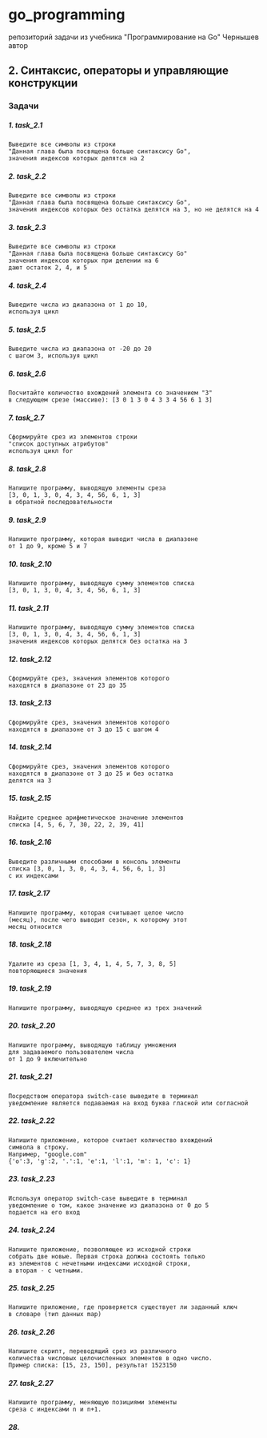 # go_programming
репозиторий задачи из учебника "Программирование на Go" Чернышев автор

## 2. Синтаксис, операторы и управляющие конструкции
### Задачи
##### 1. task_2.1
	Выведите все символы из строки 
	"Данная глава была посвящена больше синтаксису Go",
	значения индексов которых делятся на 2
##### 2. task_2.2
	Выведите все символы из строки 
	"Данная глава была посвящена больше синтаксису Go",
	значения индексов которых без остатка делятся на 3, но не делятся на 4
##### 3. task_2.3
	Выведите все символы из строки 
	"Данная глава была посвящена больше синтаксису Go"
	значения индексов которых при делении на 6
	дают остаток 2, 4, и 5
##### 4. task_2.4 
	Выведите числа из диапазона от 1 до 10,
	используя цикл
##### 5. task_2.5
	Выведите числа из диапазона от -20 до 20
	с шагом 3, используя цикл
##### 6. task_2.6
	Посчитайте количество вхождений элемента со значением "3"
	в следующем срезе (массиве): [3 0 1 3 0 4 3 3 4 56 6 1 3]
##### 7. task_2.7
	Сформируйте срез из элементов строки
	"список доступных атрибутов"
	используя цикл for
##### 8. task_2.8
	Напишите программу, выводящую элементы среза
	[3, 0, 1, 3, 0, 4, 3, 4, 56, 6, 1, 3]
	в обратной последовательности
##### 9. task_2.9
	Напишите программу, которая выводит числа в диапазоне
	от 1 до 9, кроме 5 и 7
##### 10. task_2.10
	Напишите программу, выводящую сумму элементов списка
	[3, 0, 1, 3, 0, 4, 3, 4, 56, 6, 1, 3]
##### 11. task_2.11
	Напишите программу, выводящую сумму элементов списка
	[3, 0, 1, 3, 0, 4, 3, 4, 56, 6, 1, 3]
	значения индексов которых делятся без остатка на 3
##### 12. task_2.12
	Сформируйте срез, значения элементов которого
	находятся в диапазоне от 23 до 35
##### 13. task_2.13
	Сформируйте срез, значения элементов которого
	находятся в диапазоне от 3 до 15 с шагом 4
##### 14. task_2.14
	Сформируйте срез, значения элементов которого
	находятся в диапазоне от 3 до 25 и без остатка
	делятся на 3
##### 15. task_2.15
	Найдите среднее арифметическое значение элементов
	списка [4, 5, 6, 7, 30, 22, 2, 39, 41]
##### 16. task_2.16
	Выведите различными способами в консоль элементы
	списка [3, 0, 1, 3, 0, 4, 3, 4, 56, 6, 1, 3]
	с их индексами
##### 17. task_2.17
	Напишите программу, которая считывает целое число
	(месяц), после чего выводит сезон, к которому этот
	месяц относится
##### 18. task_2.18
	Удалите из среза [1, 3, 4, 1, 4, 5, 7, 3, 8, 5]
	повторяющиеся значения
##### 19. task_2.19
	Напишите программу, выводящую среднее из трех значений
##### 20. task_2.20
	Напишите программу, выводящую таблицу умножения
	для задаваемого пользователем числа
	от 1 до 9 включительно
##### 21. task_2.21
	Посредством оператора switch-case выведите в терминал
	уведомление является подаваемая на вход буква гласной или согласной
##### 22. task_2.22
	Напишите приложение, которое считает количество вхождений
	символа в строку.
	Например, "google.com"
	{'o':3, 'g':2, '.':1, 'e':1, 'l':1, 'm': 1, 'c': 1}
##### 23. task_2.23
	Используя оператор switch-case выведите в терминал
	уведомление о том, какое значение из диапазона от 0 до 5
	подается на его вход
##### 24. task_2.24
	Напишите приложение, позволяющее из исходной строки
	собрать две новые. Первая строка должна состоять только
	из элементов с нечетными индексами исходной строки,
	а вторая - с четными.
##### 25. task_2.25
	Напишите приложение, где проверяется существует ли заданный ключ
	в словаре (тип данных map)
##### 26. task_2.26
	Напишите скрипт, переводящий срез из различного
	количества числовых целочисленных элементов в одно число.
	Пример списка: [15, 23, 150], результат 1523150
##### 27. task_2.27
	Напишите программу, меняющую позициями элементы
	среза с индексами n и n+1.
##### 28.
   


